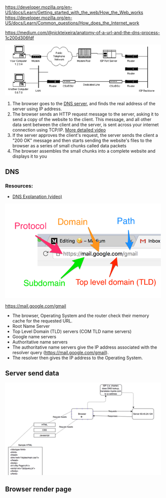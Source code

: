 https://developer.mozilla.org/en-US/docs/Learn/Getting_started_with_the_web/How_the_Web_works
https://developer.mozilla.org/en-US/docs/Learn/Common_questions/How_does_the_Internet_work

https://medium.com/@nickteixeira/anatomy-of-a-url-and-the-dns-process-1c200d306fdf

![Network](https://github.com/purumvisum/interview/blob/master/theoretical-basis/how-internet-works/network.gif)

1. The browser goes to the [DNS server](), and finds the real address of the server using IP address.
2. The browser sends an HTTP request message to the server, asking it to send a copy of the website to the client.
    This message, and all other data sent between the client and the server, 
    is sent across your internet connection using TCP/IP. [More detailed video](https://www.youtube.com/watch?v=F27PLin3TV0&feature=emb_logo)
3. If the server approves the client's request, the server sends the client a "200 OK" message and then starts sending the      website's files to the browser as a series of small chunks called data packets
4. The browser assembles the small chunks into a complete website and displays it to you


## DNS

### Resources: 
* [DNS Explanation (video)](https://www.youtube.com/watch?v=72snZctFFtA)

![Url](https://github.com/purumvisum/interview/blob/master/theoretical-basis/how-internet-works/url.png )

https://mail.google.com/gmail
* The browser, Operating System and the router check their memory cache for the requested URL.
* Root Name Server
* Top Level Domain (TLD) servers (COM TLD name servers)
* Google name servers
* Authoritative name servers
* The authoritative name servers give the IP address associated with the resolver query (https://mail.google.com/gmail).
* The resolver then gives the IP address to the Operating System. 

## Server send data

![client-server](https://github.com/purumvisum/interview/blob/master/theoretical-basis/how-internet-works/web-site.jpg )

## Browser render page
